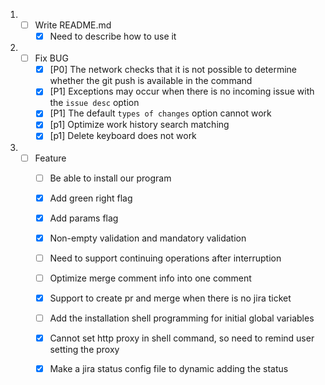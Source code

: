 1. - [ ] Write README.md
     - [x] Need to describe how to use it
2. - [ ] Fix BUG
     - [x] [P0] The network checks that it is not possible to determine whether the git push is available in the command
     - [x] [P1] Exceptions may occur when there is no incoming issue with the `issue desc` option
     - [x] [P1] The default `types of changes` option cannot work
     - [x] [p1] Optimize work history search matching
     - [x] [p1] Delete keyboard does not work
3. - [ ] Feature
     - [ ] Be able to install our program
     - [x] Add green right flag
     - [x] Add params flag
     - [x] Non-empty validation and mandatory validation
     - [ ] Need to support continuing operations after interruption
     - [ ] Optimize merge comment info into one comment
     - [x] Support to create pr and merge when there is no jira ticket
     - [ ] Add the installation shell programming for initial global variables
     - [x] Cannot set http proxy in shell command, so need to remind user setting the proxy
     - [x] Make a jira status config file to dynamic adding the status

